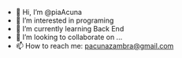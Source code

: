 - 👋 Hi, I’m @piaAcuna
- 👀 I’m interested in programing
- 🌱 I’m currently learning Back End
- 💞️ I’m looking to collaborate on ...
- 📫 How to reach me: pacunazambra@gmail.com

<!---
piaAcuna/piaAcuna is a ✨ special ✨ repository because its `README.md` (this file) appears on your GitHub profile.
You can click the Preview link to take a look at your changes.
--->
